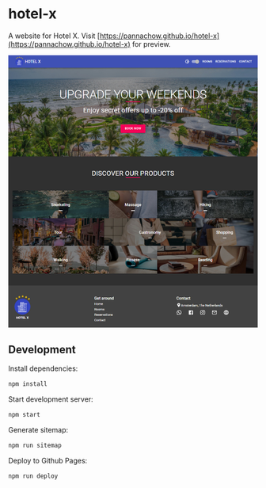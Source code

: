 # hotel-x

A website for Hotel X. Visit [https://pannachow.github.io/hotel-x](https://pannachow.github.io/hotel-x) for preview.

![Screenshot](screenshot.jpg)

## Development

Install dependencies:

```sh
npm install
```

Start development server:

```sh
npm start
```

Generate sitemap:

```sh
npm run sitemap
```

Deploy to Github Pages:

```sh
npm run deploy
```

